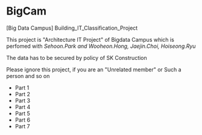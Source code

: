 # BigCam
[Big Data Campus] Building_IT_Classification_Project 

This project is "Architecture IT Project" of Bigdata Campus which is perfomed with 
*Sehoon.Park and Wooheon.Hong, Jaejin.Choi, Hoiseong.Ryu*

The data has to be secured by policy of SK Construction

Please ignore this project, if you are an "Unrelated member" or Such a person and so on

- Part 1
- Part 2 
- Part 3
- Part 4 
- Part 5 
- Part 6 
- Part 7 
